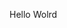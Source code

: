 Hello Wolrd










































































































































































































































































































































































































































































































































































































































































































































































































































































































































































































































































































































































































































































































































































































































































































































































































































































































































































































































































































































